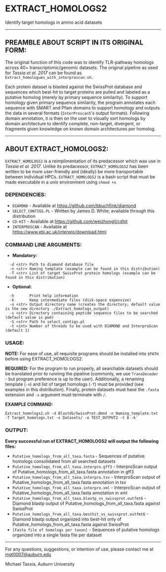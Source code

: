 # EXTRACT_HOMOLOGS2
Identify target homologs in amino acid datasets

________________________________________________________________________________________________________________________________________
## PREAMBLE ABOUT SCRIPT IN ITS ORIGINAL FORM:
The original function of this code was to identify TLR-pathway homologs across 40+ transcriptomic/genomic datasets.
The original pipeline as used for *Tassia et al. 2017* can be found as `Extract_homologues_with_interproscan.sh.`

Each protein dataset is blasted against the SwissProt database and sequences which best-hit to target proteins are pulled and labeled as a putative homolog (merely by primary sequence similarity). 
To support homology given primary sequence similarity, the program annotates each sequence with SMART and Pfam domains to support homology and outputs the data in several formats (`InterProscan5`'s output formats). 
Following domain annotation, it is then on the user to visually sort homologs by domain architecture to identify complete, non-target, divergent, or fragments given knowledge on known domain architectures per homolog. 
________________________________________________________________________________________________________________________________________

## ABOUT EXTRACT_HOMOLOGS2:
`EXTRACT_HOMOLOGS2` is a reimplimentation of its predacessor which was use in *Tassia et al. 2017*. Unlike its predacessor, `EXTRACT_HOMOLOGS2` has been written to be more user-friendly and (ideally) be more transportable between individual HPCs.
`EXTRACT_HOMOLOGS2` is a bash script that must be made executable in a unix environment using `chmod +x`

### DEPENDENCIES:
- `DIAMOND` - Available at https://github.com/bbuchfink/diamond
- `SELECT_CONTIGS.PL` - Written by James D. White; available through this distribution
- `CD-HIT` - Available at https://github.com/weizhongli/cdhit
- `INTERPROSCAN` - Available at https://www.ebi.ac.uk/interpro/download.html

### COMMAND LINE ARGUMENTS:
- **Mandatory:**
```
  -d <str> Path to diamond database file
  -n <str> Naming template (example can be found in this distribution)
  -T <str> List of target SwissProt protein homologs (example can be found in this distribution)
```
- **Optional:**
```
  -h       Print help information
  -k       Keep intermediate files (disk-space expensive)
  -o <str> Output directory name (creates the directory; default value is the new directory ./Extract_homologs_output)
  -s <str> Directory containing peptide sequence files to be searched (default value is pwd)
  -S <str> Path to select_contigs.pl
  -t <int> Number of threads to be used with DIAMOND and InterproScan (default 1)
```

### USAGE:
**NOTE:** For ease of use, all requisite programs should be installed into `$PATH` before using EXTRACT_HOMOLOGS2. 

**REQUIRED:** For the program to run properly, all searchable datasets should be translated prior to running the pipeline (commonly, we use `TransDecoder` - but program preference is up to the user). Additionally, a renaming template (`-n`) and list of target homologs (`-T`) must be provided (see examples in this distribution). Finally, protein datasets must have the `.fasta` extension and `-s` argument must terminate with `/`.

**EXAMPLE COMMAND:** 
```
Extract_homologs2.sh -d Blastdb/SwissProt.dmnd -n Naming_template.txt -T Target_homologs.txt -s Datasets/ -o TEST_OUTPUT2 -t 8 -k`
```

### OUTPUT:
**Every successful run of EXTRACT_HOMOLOGS2 will output the following files:**

- `Putative_homologs_from_all_taxa.fasta` - Sequences of putative homologs consolidated from all searched datasets
- `Putative_homologs_from_all_taxa.interpro.gff3` - InterproScan output of Putative_homologs_from_all_taxa.fasta annotation in gff3
- `Putative_homologs_from_all_taxa.interpro.tsv` - InterproScan output of Putative_homologs_from_all_taxa.fasta annotation in tsv
- `Putative_homologs_from_all_taxa.interpro.xml` - InterproScan output of Putative_homologs_from_all_taxa.fasta annotation in xml
- `Putative_homologs_from_all_taxa.blastp_vs_swissprot.outfmt6` - Diamond blastp output of Putative_homologs_from_all_taxa.fasta against SwissProt
- `Putative_homologs_from_all_taxa.besthit_vs_swissprot.outfmt6` - Diamond blastp output organized into best-hit only of Putative_homologs_from_all_taxa.fasta against SwissProt
- `[Fasta file of homologs per taxon]` - Sequences of putative homologs organized into a single fasta file per dataset
________________________________________________________________________________________________________________________________________

For any questions, suggestions, or intention of use, please contact me at mgt0007@auburn.edu

Michael Tassia,
Auburn University

